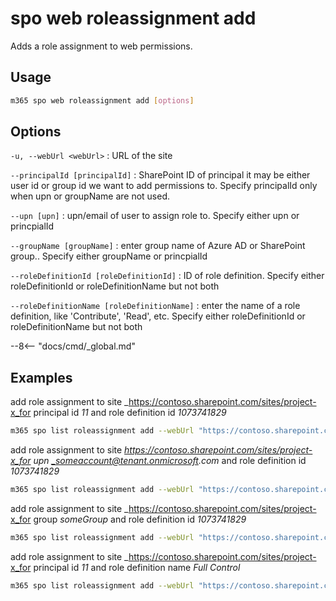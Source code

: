 # spo web roleassignment add

Adds a role assignment to web permissions.

## Usage

```sh
m365 spo web roleassignment add [options]
```

## Options

`-u, --webUrl <webUrl>`
: URL of the site

`--principalId [principalId]`
: SharePoint ID of principal it may be either user id or group id we want to add permissions to. Specify principalId only when upn or groupName are not used.

`--upn [upn]`
: upn/email of user to assign role to. Specify either upn or princpialId

`--groupName [groupName]`
: enter group name of Azure AD or SharePoint group.. Specify either groupName or princpialId

`--roleDefinitionId [roleDefinitionId]`
: ID of role definition. Specify either roleDefinitionId or roleDefinitionName but not both

`--roleDefinitionName [roleDefinitionName]`
: enter the name of a role definition, like 'Contribute', 'Read', etc. Specify either roleDefinitionId or roleDefinitionName but not both

--8<-- "docs/cmd/_global.md"

## Examples

add role assignment to site _https://contoso.sharepoint.com/sites/project-x_for principal id _11_ and role definition id _1073741829_

```sh
m365 spo list roleassignment add --webUrl "https://contoso.sharepoint.com/sites/project-x" --principalId 11 --roleDefinitionId 1073741829
```

add role assignment to site _https://contoso.sharepoint.com/sites/project-x_for upn _someaccount@tenant.onmicrosoft.com_ and role definition id _1073741829_

```sh
m365 spo list roleassignment add --webUrl "https://contoso.sharepoint.com/sites/project-x" --upn "someaccount@tenant.onmicrosoft.com" --roleDefinitionId 1073741829
```

add role assignment to site _https://contoso.sharepoint.com/sites/project-x_for group _someGroup_ and role definition id _1073741829_

```sh
m365 spo list roleassignment add --webUrl "https://contoso.sharepoint.com/sites/project-x" --groupName "someGroup" --roleDefinitionId 1073741829
```

add role assignment to site _https://contoso.sharepoint.com/sites/project-x_for principal id _11_ and role definition name _Full Control_

```sh
m365 spo list roleassignment add --webUrl "https://contoso.sharepoint.com/sites/project-x" --principalId 11 --roleDefinitionName "Full Control"
```